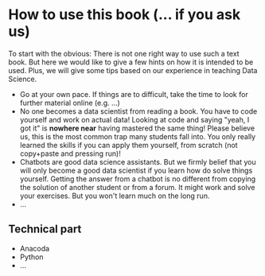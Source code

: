 # How to use this book (... if you ask us)

To start with the obvious: There is not one right way to use such a text book. But here we would like to give a few hints on how it is intended to be used. Plus, we will give some tips based on our experience in teaching Data Science.

- Go at your own pace. If things are to difficult, take the time to look for further material online (e.g. ...)
- No one becomes a data scientist from reading a book.
  You have to code yourself and work on actual data! Looking at code and saying "yeah, I got it" is **nowhere near** having mastered the same thing! Please believe us, this is the most common trap many students fall into. You only really learned the skills if you can apply them yourself, from scratch (not copy+paste and pressing run)!
- Chatbots are good data science assistants. But we firmly belief that you will only become a good data scientist if you learn how do solve things yourself. Getting the answer from a chatbot is no different from copying the solution of another student or from a forum. It might work and solve your exercises. But you won't learn much on the long run.
- ...



## Technical part

- Anacoda
- Python
- ...